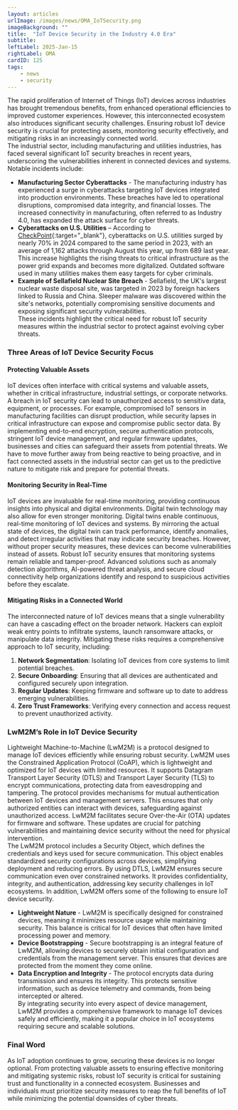 ```yaml
---
layout: articles
urlImage: /images/news/OMA_IoTSecurity.png
imageBackground: ""
title:  "IoT Device Security in the Industry 4.0 Era"
subtitle: 
leftLabel: 2025-Jan-15
rightLabel: OMA
cardID: 125
tags: 
    - news
    - security
---
```

The rapid proliferation of Internet of Things (IoT) devices across industries has brought tremendous benefits, from enhanced operational efficiencies to improved customer experiences. However, this interconnected ecosystem also introduces significant security challenges. Ensuring robust IoT device security is crucial for protecting assets, monitoring security effectively, and mitigating risks in an increasingly connected world.  
The industrial sector, including manufacturing and utilities industries, has faced several significant IoT security breaches in recent years, underscoring the vulnerabilities inherent in connected devices and systems. Notable incidents include:
<!--more-->
- **Manufacturing Sector Cyberattacks** - The manufacturing industry has experienced a surge in cyberattacks targeting IoT devices integrated into production environments. These breaches have led to operational disruptions, compromised data integrity, and financial losses. The increased connectivity in manufacturing, often referred to as Industry 4.0, has expanded the attack surface for cyber threats. 
- **Cyberattacks on U.S. Utilities** – According to [CheckPoint](https://www.reuters.com/technology/cybersecurity/cyberattacks-us-utilities-surged-70-this-year-says-check-point-2024-09-11/?utm_source=chatgpt.com){:target="_blank"}, cyberattacks on U.S. utilities surged by nearly 70% in 2024 compared to the same period in 2023, with an average of 1,162 attacks through August this year, up from 689 last year. This increase highlights the rising threats to critical infrastructure as the power grid expands and becomes more digitalized. Outdated software used in many utilities makes them easy targets for cyber criminals.
- **Example of Sellafield Nuclear Site Breach** - Sellafield, the UK's largest nuclear waste disposal site, was targeted in 2023 by foreign hackers linked to Russia and China. Sleeper malware was discovered within the site's networks, potentially compromising sensitive documents and exposing significant security vulnerabilities.  
These incidents highlight the critical need for robust IoT security measures within the industrial sector to protect against evolving cyber threats.  
### Three Areas of IoT Device Security Focus
#### Protecting Valuable Assets
IoT devices often interface with critical systems and valuable assets, whether in critical infrastructure, industrial settings, or corporate networks. A breach in IoT security can lead to unauthorized access to sensitive data, equipment, or processes. For example, compromised IoT sensors in manufacturing facilities can disrupt production, while security lapses in critical infrastructure can expose and compromise public sector data. By implementing end-to-end encryption, secure authentication protocols, stringent IoT device management, and regular firmware updates, businesses and cities can safeguard their assets from potential threats. We have to move further away from being reactive to being proactive, and in fact connected assets in the industrial sector can get us to the predictive nature to mitigate risk and prepare for potential threats.  
#### Monitoring Security in Real-Time
IoT devices are invaluable for real-time monitoring, providing continuous insights into physical and digital environments. Digital twin technology may also allow for even stronger monitoring. Digital twins enable continuous, real-time monitoring of IoT devices and systems. By mirroring the actual state of devices, the digital twin can track performance, identify anomalies, and detect irregular activities that may indicate security breaches. However, without proper security measures, these devices can become vulnerabilities instead of assets. Robust IoT security ensures that monitoring systems remain reliable and tamper-proof. Advanced solutions such as anomaly detection algorithms, AI-powered threat analysis, and secure cloud connectivity help organizations identify and respond to suspicious activities before they escalate.  
#### Mitigating Risks in a Connected World
The interconnected nature of IoT devices means that a single vulnerability can have a cascading effect on the broader network. Hackers can exploit weak entry points to infiltrate systems, launch ransomware attacks, or manipulate data integrity. Mitigating these risks requires a comprehensive approach to IoT security, including:
1. **Network Segmentation**: Isolating IoT devices from core systems to limit potential breaches.
2. **Secure Onboarding**: Ensuring that all devices are authenticated and configured securely upon integration.
3. **Regular Updates**: Keeping firmware and software up to date to address emerging vulnerabilities.
4. **Zero Trust Frameworks**: Verifying every connection and access request to prevent unauthorized activity.  
### LwM2M’s Role in IoT Device Security
Lightweight Machine-to-Machine (LwM2M) is a protocol designed to manage IoT devices efficiently while ensuring robust security. LwM2M uses the Constrained Application Protocol (CoAP), which is lightweight and optimized for IoT devices with limited resources. It supports Datagram Transport Layer Security (DTLS) and Transport Layer Security (TLS) to encrypt communications, protecting data from eavesdropping and tampering. The protocol provides mechanisms for mutual authentication between IoT devices and management servers. This ensures that only authorized entities can interact with devices, safeguarding against unauthorized access. LwM2M facilitates secure Over-the-Air (OTA) updates for firmware and software. These updates are crucial for patching vulnerabilities and maintaining device security without the need for physical intervention.  
The LwM2M protocol includes a Security Object, which defines the credentials and keys used for secure communication. This object enables standardized security configurations across devices, simplifying deployment and reducing errors. By using DTLS, LwM2M ensures secure communication even over constrained networks. It provides confidentiality, integrity, and authentication, addressing key security challenges in IoT ecosystems. In addition, LwM2M offers some of the following to ensure IoT device security.  
- **Lightweight Nature** - LwM2M is specifically designed for constrained devices, meaning it minimizes resource usage while maintaining security. This balance is critical for IoT devices that often have limited processing power and memory.
- **Device Bootstrapping** - Secure bootstrapping is an integral feature of LwM2M, allowing devices to securely obtain initial configuration and credentials from the management server. This ensures that devices are protected from the moment they come online.
- **Data Encryption and Integrity** - The protocol encrypts data during transmission and ensures its integrity. This protects sensitive information, such as device telemetry and commands, from being intercepted or altered.  
By integrating security into every aspect of device management, LwM2M provides a comprehensive framework to manage IoT devices safely and efficiently, making it a popular choice in IoT ecosystems requiring secure and scalable solutions.  
### Final Word
As IoT adoption continues to grow, securing these devices is no longer optional. From protecting valuable assets to ensuring effective monitoring and mitigating systemic risks, robust IoT security is critical for sustaining trust and functionality in a connected ecosystem. Businesses and individuals must prioritize security measures to reap the full benefits of IoT while minimizing the potential downsides of cyber threats.







